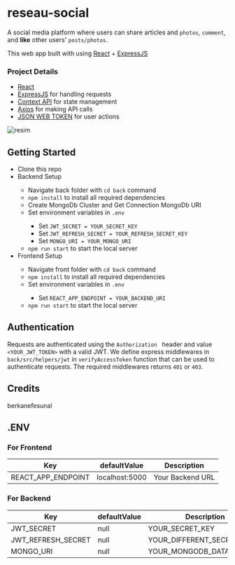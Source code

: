 # reseau-social
A social media platform where users can share articles and `photos`, `comment`, and **like** other users' `posts/photos`.

This web app built with using <a href="https://reactjs.org/">React</a> + <a href="https://expressjs.com/">ExpressJS</a>

### Project Details
<ul>
  <li><a href="https://reactjs.org/">React<a/></li>
  <li><a href="https://expressjs.com/">ExpressJS<a/> for handling requests</li>
  <li><a href="https://reactjs.org/docs/context.html">Context API<a/> for state management</li>
  <li><a href="https://axios-http.com/docs/intro">Axios<a/> for making API calls</li>
  <li><a href="https://jwt.io">JSON WEB TOKEN<a/> for user actions</li>
 </ul>

![resim](https://user-images.githubusercontent.com/66440491/190895221-09c543e1-4b08-4a99-97e2-605758c8d12b.png)

## Getting Started
<ul>
  <li>Clone this repo</li>
  <li>Backend Setup</li>
  <ul>
    <li>Navigate back folder with <code>cd back</code> command</li>
    <li> <code>npm install</code>  to install all required dependencies</li>
    <li>Create MongoDb Cluster and Get Connection MongoDb URI</li>
    <li>Set environment variables in <code>.env</code></li>
    <ul>
      <li>Set <code>JWT_SECRET = YOUR_SECRET_KEY </code> </li>
        <li>Set <code>JWT_REFRESH_SECRET = YOUR_REFRESH_SECRET_KEY </code></li>
        <li>Set <code>MONGO_URI = YOUR_MONGO_URI </code></li>
    </ul>
    <li><code>npm run start</code> to start the local server</li>
  </ul>
  <li>
    Frontend Setup
  </li>
  <ul>
     <li>Navigate front folder with <code>cd back</code> command</li>
    <li> <code>npm install</code>  to install all required dependencies</li>
    <li>Set environment variables in <code>.env</code></li>
    <ul>
      <li>Set <code>REACT_APP_ENDPOINT = YOUR_BACKEND_URI </code> </li>
    </ul>
    <li><code>npm run start</code> to start the local server</li>
  </ul>
</ul>

## Authentication
Requests are authenticated using the `Authorization ` header and value `<YOUR_JWT_TOKEN>` with a valid JWT.
We define express middlewares in `back/src/helpers/jwt` in `verifyAccessToken` function that can be used to authenticate requests. The required middlewares returns `401` or `403`.

## Credits
berkanefesunal

## .ENV
### For Frontend
Key | defaultValue | Description 
--- | --- | ---
REACT_APP_ENDPOINT | localhost:5000 | Your Backend URL
### For Backend
Key | defaultValue | Description 
--- | --- | ---
JWT_SECRET | null | YOUR_SECRET_KEY
JWT_REFRESH_SECRET | null | YOUR_DIFFERENT_SECRET_KEY
MONGO_URI | null | YOUR_MONGODB_DATABASE_URI
